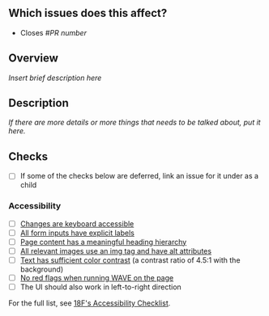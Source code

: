 ## Which issues does this affect?

- Closes #*PR number*

## Overview

*Insert brief description here*

## Description

*If there are more details or more things that needs to be talked about, put it here.*

## Checks

- [ ] If some of the checks below are deferred, link an issue for it under as a child

### Accessibility

- [ ] [Changes are keyboard accessible](https://accessibility.18f.gov/keyboard/)
- [ ] [All form inputs have explicit labels](https://accessibility.18f.gov/forms/)
- [ ] [Page content has a meaningful heading hierarchy](https://accessibility.18f.gov/headings/)
- [ ] [All relevant images use an img tag and have alt attributes](https://accessibility.18f.gov/images/)
- [ ] [Text has sufficient color contrast](https://accessibility.18f.gov/color/) (a contrast ratio of 4.5:1 with the
  background)
- [ ] [No red flags when running WAVE on the page](http://wave.webaim.org/)
- [ ] The UI should also work in left-to-right direction

For the full list, see [18F's Accessibility Checklist](https://accessibility.18f.gov/checklist/).


<!--
References:
- https://github.com/ministryofjustice/accessibility-checklist/blob/master/README.md
-->
